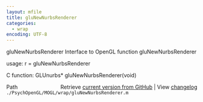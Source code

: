 ```yaml
---
layout: mfile
title: gluNewNurbsRenderer
categories:
  - wrap
encoding: UTF-8
---
```


gluNewNurbsRenderer  Interface to OpenGL function gluNewNurbsRenderer

usage:  r = gluNewNurbsRenderer

C function:  GLUnurbs\* gluNewNurbsRenderer(void)


<div class="code_header" style="text-align:right;">
  <span style="float:left;">Path&nbsp;&nbsp;</span> <span class="counter">Retrieve <a href=
  "https://raw.github.com/Psychtoolbox-3/Psychtoolbox-3/beta/./PsychOpenGL/MOGL/wrap/gluNewNurbsRenderer.m">current version from GitHub</a> | View <a href=
  "https://github.com/Psychtoolbox-3/Psychtoolbox-3/commits/beta/./PsychOpenGL/MOGL/wrap/gluNewNurbsRenderer.m">changelog</a></span>
</div>
<div class="code">
  <code>./PsychOpenGL/MOGL/wrap/gluNewNurbsRenderer.m</code>
</div>
